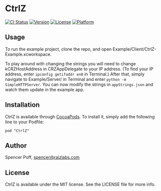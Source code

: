 # CtrlZ

[![CI Status](http://img.shields.io/travis/Raizlabs/CtrlZ.svg?style=flat)](https://travis-ci.org/Raizlabs/CtrlZ)
[![Version](https://img.shields.io/cocoapods/v/CtrlZ.svg?style=flat)](http://cocoadocs.org/docsets/CtrlZ)
[![License](https://img.shields.io/cocoapods/l/CtrlZ.svg?style=flat)](http://cocoadocs.org/docsets/CtrlZ)
[![Platform](https://img.shields.io/cocoapods/p/CtrlZ.svg?style=flat)](http://cocoadocs.org/docsets/CtrlZ)

## Usage

To run the example project, clone the repo, and open Example/Client/CtrlZ-Example.xcworkspace.

To play around with changing the strings you will need to change kCRZHostAddress in CRZAppDelegate to your IP address. (To find your IP address, enter `ipconfig getifaddr en0` in Terminal.) After that, simply navigate to Example/Server/ in Terminal and enter `python -m SimpleHTTPServer`. You can now modify the strings in `appStrings.json` and watch them update in the example app.

## Installation

CtrlZ is available through [CocoaPods](http://cocoapods.org). To install
it, simply add the following line to your Podfile:

    pod "CtrlZ"

## Author

Spencer Poff, spencer@raizlabs.com

## License

CtrlZ is available under the MIT license. See the LICENSE file for more info.

